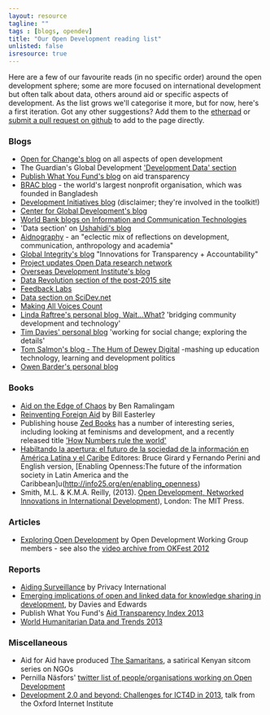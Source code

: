 ```yaml
---
layout: resource
tagline: ""
tags : [blogs, opendev]
title: "Our Open Development reading list"
unlisted: false
isresource: true
---
```


Here are a few of our favourite reads (in no specific order) around the open development sphere; some are more focused on international development but often talk about data, others around aid or specific aspects of development. As the list grows we'll categorise it more, but for now, here's a first iteration. Got any other suggestions? Add them to the [etherpad](http://okfnpad.org/p/opendevreadinglist) or [submit a pull request on github](https://github.com/zararah/opendevtoolkit/blob/gh-pages/resources/open-dev-readinglist.md) to add to the page directly.
 
### Blogs 

* [Open for Change's blog](http://openforchange.info/) on all aspects of open development
* The Guardian's Global Development ['Development Data' section](http://www.theguardian.com/global-development/development-data)
* [Publish What You Fund's blog](http://www.publishwhatyoufund.org/category/updates/blog/) on aid transparency 
* [BRAC blog](http://blog.brac.net/) - the world's largest nonprofit organisation, which was founded in Bangladesh
* [Development Initiatives blog](http://devinit.org/blog/) (disclaimer; they're involved in the toolkit!)
* [Center for Global Development's blog](http://www.cgdev.org/section/opinions/blogs)
* [World Bank blogs on Information and Communication Technologies](http://blogs.worldbank.org/category/topics/information-and-communication-technologies)
* 'Data section' on [Ushahidi's blog](http://blog.ushahidi.com/category/data-2/)
* [Aidnography](http://www.aidnography.de/) - an "eclectic mix of reflections on development, communication, anthropology and academia" 
* [Global Integrity's blog](https://www.globalintegrity.org/blog/) "Innovations for Transparency + Accountability" 
* [Project updates Open Data research network](http://opendataresearch.org/emergingimpacts)
* [Overseas Development Institute's blog](http://www.odi.org.uk/opinion/articles-blogs)
* [Data Revolution section of the post-2015 site](http://post2015.org/category/data-revolution-2/)
* [Feedback Labs](http://feedbacklabs.org/our-blog/)
* [Data section on SciDev.net](http://www.scidev.net/global/enterprise/data/)
* [Making All Voices Count](http://www.makingallvoicescount.org/)
* [Linda Raftree's personal blog, Wait...What?](https://lindaraftree.com/) 'bridging community development and technology'
* [Tim Davies' personal blog](http://www.timdavies.org.uk/) 'working for social change; exploring the details'
* [Tom Salmon's blog - The Hum of Dewey Digital](http://intedanddevelopment.blogspot.co.uk) -mashing up education technology, learning and development politics
* [Owen Barder's personal blog](http://www.owen.org/)

### Books 

* [Aid on the Edge of Chaos](http://aidontheedge.info/) by Ben Ramalingam
* [Reinventing Foreign Aid](https://mitpress.mit.edu/books/reinventing-foreign-aid) by Bill Easterley
* Publishing house [Zed Books](http://www.zedbooks.co.uk/) has a number of interesting series, including looking at feminisms and development, and a recently released title ['How Numbers rule the world'](http://www.zedbooks.co.uk/paperback/how-numbers-rule-the-world)
* [Habiltando la apertura: el futuro de la sociedad de la información en América Latina y el Caribe](http://info25.org/es/habilitando_la_apertura) Editores: Bruce Girard y Fernando Perini and English version, [Enabling Openness:The future of the information society in Latin America and the Caribbean]u(http://info25.org/en/enabling_openness)
* Smith, M.L. & K.M.A. Reilly, (2013). [Open Development, Networked Innovations in International Development](http://www.zerogeography.net/2014/01/open-development-networked-innovations.html)), London: The MIT Press.

### Articles 

* [Exploring Open Development](http://issuu.com/finnish-institute/docs/theopenbook_issuu_final/58) by Open Development Working Group members - see also the [video archive from OKFest 2012](http://open-development.okfn.org/2012/09/28/okfest-open-development-videos/)

### Reports 

* [Aiding Surveillance](https://www.privacyinternational.org/sites/privacyinternational.org/files/file-downloads/aiding_surveillance.pdf) by Privacy International
* [Emerging implications of open and linked data for knowledge sharing in development](http://eprints.soton.ac.uk/343198/), by Davies and Edwards
* Publish What You Fund's [Aid Transparency Index 2013](http://ati.publishwhatyoufund.org/)
* [World Humanitarian Data and Trends 2013](https://docs.unocha.org/sites/dms/Documents/WHDT_2013%20WEB.pdf)

### Miscellaneous

* Aid for Aid have produced [The Samaritans](http://aidforaid.org/), a satirical Kenyan sitcom series on NGOs
* Pernilla Näsfors' [twitter list of people/organisations working on Open Development](https://twitter.com/pernillan/lists/opendev)
* [Development 2.0 and beyond: Challenges for ICT4D in 2013](http://webcast.oii.ox.ac.uk/?view=Webcast&ID=20130227_487), talk from the Oxford Internet Institute 
